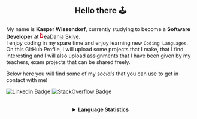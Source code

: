 ## <p align="center">Hello there 🕹️</p>

My name is **Kasper Wissendorf**, currently studying to become a **Software Developer** at [![Icon](/icons/Dania.png)eaDania Skive](https://eadania.com/). <br>
I enjoy coding in my spare time and enjoy learning new `Coding Languages`. On this GitHub Profile, I will upload some projects that I make, that I find interesting and I will also upload assignments that I have been given by my teachers, exam projects that can be shared freely. 

Below here you will find some of my *socials* that you can use to get in contact with me!

[![Linkedin Badge](https://img.shields.io/badge/-LinkedIn-blue?style=flat-square&logo=Linkedin&logoColor=white)](https://www.linkedin.com/in/kasper-wissendorf-7279011b6/)
[![StackOverflow Badge](https://img.shields.io/badge/-Stack%20Overflow-FE7A16?style=flat-square&logo=Stack-Overflow&logoColor=white)](https://stackoverflow.com/users/18100435/kasper-wissendorf)

<br>
<details>
<summary align="center"><strong>Language Statistics</strong></summary>
<br>
<table align="center">
	<tr>
		<th>Language</th>
		<th>Time Spent</th>
		<th>Percent</th>
	</tr>
	<tr>
		<td>C#</td>
		<td>04h 28m</td>
		<td>48%</td>
	</tr>
	<tr>
		<td>HTML</td>
		<td>01h 28m</td>
		<td>15.78%</td>
	</tr>
	<tr>
		<td>Markdown</td>
		<td>01h 10m</td>
		<td>12.65%</td>
	</tr>
	<tr>
		<td>TypeScript</td>
		<td>01h 00m</td>
		<td>10.76%</td>
	</tr>
	<tr>
		<td>JavaScript</td>
		<td>00h 39m</td>
		<td>7.13%</td>
	</tr>
	<tr>
		<td>Lua</td>
		<td>00h 12m</td>
		<td>2.22%</td>
	</tr>
	<tr>
		<td>CSS</td>
		<td>00h 08m</td>
		<td>1.46%</td>
	</tr>
	<tr>
		<td>JSON</td>
		<td>00h 05m</td>
		<td>0.98%</td>
	</tr>
	<tr>
		<td>YAML</td>
		<td>00h 04m</td>
		<td>0.76%</td>
	</tr>
	<tr>
		<td>Git Config</td>
		<td>00h 00m</td>
		<td>0.1%</td>
	</tr>
	<tr>
		<td>Text</td>
		<td>00h 00m</td>
		<td>0.06%</td>
	</tr>
	<tr>
		<td>Other</td>
		<td>00h 00m</td>
		<td>0.05%</td>
	</tr>
	<tr>
		<td>Perl</td>
		<td>00h 00m</td>
		<td>0.05%</td>
	</tr>
</table>
<p align="center"><sub>Last Updated: 06/02/2022 16:20:23</sub></p>
<p align="center"><sub>Data first recorded on 31th. January of 2022</sub></p>
</details>
